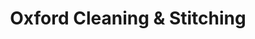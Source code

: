---
title: "Oxford Cleaning & Stitching"
url: /doylestown/oxford-cleaning-und-stitching/
shop: Leder
---